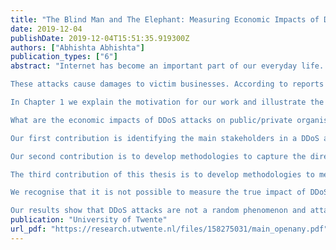 ```yaml
---
title: "The Blind Man and The Elephant: Measuring Economic Impacts of DDoS Attacks"
date: 2019-12-04
publishDate: 2019-12-04T15:51:35.919300Z
authors: ["Abhishta Abhishta"]
publication_types: ["6"]
abstract: "Internet has become an important part of our everyday life. We use services like Netflix, Skype, online banking and Scopus etc. daily. We even use Internet for filing our tax returns and communicating with municipalities. This dependency on network-based technologies provides an opportunity to malicious actors in our society to remotely attack IT infrastructure. One type of cyberattack that may lead to unavailability of network resources is known as distributed denial of service (DDoS) attack. A DDoS attack leverages many computers to launch a coordinated Denial of Service attack against one or more targets. 

These attacks cause damages to victim businesses. According to reports published by several consultancies and security companies these attacks lead to millions of dollars in losses every year. One might ponder: are the damages caused by temporary unavailability of network services really this large? One of the points of criticism for these reports has been that they often base their findings on victim surveys and expert opinions. Now, as cost accounting/book keeping methods are not focused on measuring the impact of cyber security incidents, it is highly likely that surveys are unable to capture the true impact of an attack. A troubling fact is that most C-level managers make budgetary decisions for security based on the losses reported in these surveys. Several inputs for security investment decision models such as return on security investment (ROSI) also depend on these figures. This makes the situation very similar to the parable of the blind men and the elephant, in which several blind men try to conceptualise how the elephant looks like by touching it. Hence, it is important to develop methodologies that capture the true impact of DDoS attacks. In this thesis, we study the economic impact of DDoS attacks on public/private organisations by using an empirical approach. 

In Chapter 1 we explain the motivation for our work and illustrate the problems associated with measuring the economic impacts of DDoS attacks. We then formulate our main research question and break it down into sub-questions that we investigate in later chapters. We state our main research question as follows:

What are the economic impacts of DDoS attacks on public/private organisations?

Our first contribution is identifying the main stakeholders in a DDoS attack. In Chapter 2, we discuss the evolution of DDoS attacks in the last decade and briefly describe the strategies adopted by attackers and defenders. By studying the business model of a botnet, we also analyse how DDoS attacks can be used by attackers for monetary gains. 

Our second contribution is to develop methodologies to capture the direct impact of DDoS attacks. In Chapters 3 and 4 we measure the direct consequences of DDoS attacks on large managed domain name service (DNS) providers and a cryptocurrency exchange respectively. We find that a successful DDoS attack on a managed DNS service provider, changes the security behaviour of its customers. In the case of cryptocurrency exchange we find that the losses are recovered very quickly, on most instances even within a single day. We show how longitudinal datasets can be used to asses the impacts. 

The third contribution of this thesis is to develop methodologies to measure the indirect consequences of DDoS attacks. In Chapter 5, we propose a more robust event study approach and use it to analyse the impact of DDoS attack announcements on victims' stock prices. We find that in most cases this impact is short lived (5-10 days). In Chapter 6, we introduce a dataset based on web articles on DDoS attacks which captures the social context of an attack. We show how machine learning algorithms can be used to filter news articles that are reporting a DDoS attack from the dataset.

We recognise that it is not possible to measure the true impact of DDoS attacks on the victim without learning about the aims of attackers. In Chapter 7, we propose a model based on Routine Activity Theory (RAT) to study attacker's aims by using the information about the attack reported in the news articles. Later in Chapter 8, we show how postulates of RAT may be used to explain DDoS attack trends on educational institutions. 

Our results show that DDoS attacks are not a random phenomenon and attackers are instigated by the circumstances surrounding them. We observe that measuring the true economic impact of these attacks is complex and requires us to consider the context of an attack. Some of the consequences of short duration IT unavailability are temporary and they are recovered rather quickly. Hence, to take this work forward we propose to give economic meaning to the empirical data that is presently available and collect more data at employee level to measure the resilience of firms towards IT unavailability."
publication: "University of Twente"
url_pdf: "https://research.utwente.nl/files/158275031/main_openany.pdf"
---
```

